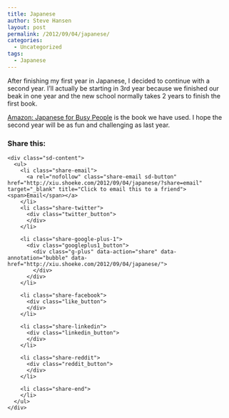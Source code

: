```yaml
---
title: Japanese
author: Steve Hansen
layout: post
permalink: /2012/09/04/japanese/
categories:
  - Uncategorized
tags:
  - Japanese
---
```

After finishing my first year in Japanese, I decided to continue with a second year. I&#8217;ll actually be starting in 3rd year because we finished our beak in one year and the new school normally takes 2 years to finish the first book.

<a title="Amazon: Japanese for Busy People" href="http://www.amazon.com/Japanese-Busy-People-I-Text/dp/4770018827" target="_blank">Amazon: Japanese for Busy People</a> is the book we have used. I hope the second year will be as fun and challenging as last year.

<div class="sharedaddy sd-sharing-enabled">
  <div class="robots-nocontent sd-block sd-social sd-social-official sd-sharing">
    <h3 class="sd-title">
      Share this:
    </h3>
    
    <div class="sd-content">
      <ul>
        <li class="share-email">
          <a rel="nofollow" class="share-email sd-button" href="http://xiu.shoeke.com/2012/09/04/japanese/?share=email" target="_blank" title="Click to email this to a friend"><span>Email</span></a>
        </li>
        <li class="share-twitter">
          <div class="twitter_button">
          </div>
        </li>
        
        <li class="share-google-plus-1">
          <div class="googleplus1_button">
            <div class="g-plus" data-action="share" data-annotation="bubble" data-href="http://xiu.shoeke.com/2012/09/04/japanese/">
            </div>
          </div>
        </li>
        
        <li class="share-facebook">
          <div class="like_button">
          </div>
        </li>
        
        <li class="share-linkedin">
          <div class="linkedin_button">
          </div>
        </li>
        
        <li class="share-reddit">
          <div class="reddit_button">
          </div>
        </li>
        
        <li class="share-end">
        </li>
      </ul>
    </div>
  </div>
</div>